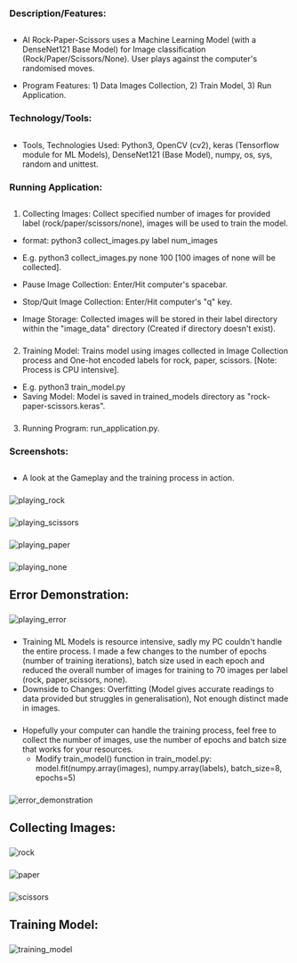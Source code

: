 ### Description/Features:
##
* AI Rock-Paper-Scissors uses a Machine Learning Model (with a DenseNet121 Base Model) for Image classification (Rock/Paper/Scissors/None). User plays against the computer's randomised moves.

* Program Features: 1) Data Images Collection, 2) Train Model, 3) Run Application.
###
### Technology/Tools:
##
* Tools, Technologies Used: Python3, OpenCV (cv2), keras (Tensorflow module for ML Models), DenseNet121 (Base Model), numpy, os, sys, random and unittest.
###
### Running Application:
##
1) Collecting Images: Collect specified number of images for provided label (rock/paper/scissors/none), images will be used to train the model.
  * format: python3 collect_images.py label num_images
  * E.g. python3 collect_images.py none 100 [100 images of none will be collected].

  * Pause Image Collection: Enter/Hit computer's spacebar.
  * Stop/Quit Image Collection: Enter/Hit computer's "q" key.
  * Image Storage: Collected images will be stored in their label directory within the "image_data" directory (Created if directory doesn't exist). 
###
2) Training Model: Trains model using images collected in Image Collection process and One-hot encoded labels for rock, paper, scissors. [Note: Process is CPU intensive].
  *  E.g. python3 train_model.py
  *  Saving Model: Model is saved in trained_models directory as "rock-paper-scissors.keras".
###
3) Running Program: run_application.py.
###
### Screenshots:
##
* A look at the Gameplay and the training process in action.
###
![playing_rock](readme_pictures/play_rock.png)
###
![playing_scissors](readme_pictures/play_scissors.png)
###
![playing_paper](readme_pictures/play_paper.png)
###
![playing_none](readme_pictures/play_none.png)
###
###
## Error Demonstration:
###
![playing_error](readme_pictures/play_error.png)
###
* Training ML Models is resource intensive, sadly my PC couldn't handle the entire process. I made a few changes to the number of epochs (number of training iterations), batch size used in each epoch and reduced the overall number of images for training to 70 images per label (rock, paper,scissors, none).
* Downside to Changes: Overfitting (Model gives accurate readings to data provided but struggles in generalisation), Not enough distinct made in images.
###
* Hopefully your computer can handle the training process, feel free to collect the number of images, use the number of epochs and batch size that works for your resources.
  * Modify train_model() function in train_model.py: model.fit(numpy.array(images), numpy.array(labels), batch_size=8, epochs=5)
###
![error_demonstration](readme_pictures/play_error.png)
###
###
###
## Collecting Images:
###
![rock](readme_pictures/collect_rock.png)
###
![paper](readme_pictures/collect_paper.png)
###
![scissors](readme_pictures/collect_scissors.png)
###
## Training Model:
###
![training_model](readme_pictures/train_model.png)
